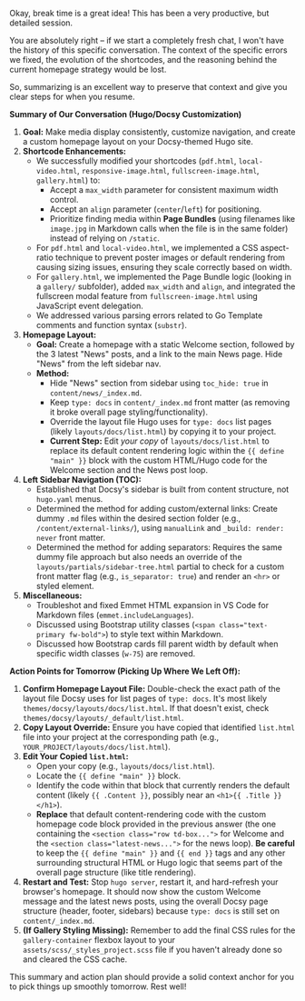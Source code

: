 Okay, break time is a great idea! This has been a very productive, but detailed session.

You are absolutely right – if we start a completely fresh chat, I won't have the history of this specific conversation. The context of the specific errors we fixed, the evolution of the shortcodes, and the reasoning behind the current homepage strategy would be lost.

So, summarizing is an excellent way to preserve that context and give you clear steps for when you resume.

**Summary of Our Conversation (Hugo/Docsy Customization)**

1.  **Goal:** Make media display consistently, customize navigation, and create a custom homepage layout on your Docsy-themed Hugo site.
2.  **Shortcode Enhancements:**
    - We successfully modified your shortcodes (`pdf.html`, `local-video.html`, `responsive-image.html`, `fullscreen-image.html`, `gallery.html`) to:
      - Accept a `max_width` parameter for consistent maximum width control.
      - Accept an `align` parameter (`center`/`left`) for positioning.
      - Prioritize finding media within **Page Bundles** (using filenames like `image.jpg` in Markdown calls when the file is in the same folder) instead of relying on `/static`.
    - For `pdf.html` and `local-video.html`, we implemented a CSS aspect-ratio technique to prevent poster images or default rendering from causing sizing issues, ensuring they scale correctly based on width.
    - For `gallery.html`, we implemented the Page Bundle logic (looking in a `gallery/` subfolder), added `max_width` and `align`, and integrated the fullscreen modal feature from `fullscreen-image.html` using JavaScript event delegation.
    - We addressed various parsing errors related to Go Template comments and function syntax (`substr`).
3.  **Homepage Layout:**
    - **Goal:** Create a homepage with a static Welcome section, followed by the 3 latest "News" posts, and a link to the main News page. Hide "News" from the left sidebar nav.
    - **Method:**
      - Hide "News" section from sidebar using `toc_hide: true` in `content/news/_index.md`.
      - Keep `type: docs` in `content/_index.md` front matter (as removing it broke overall page styling/functionality).
      - Override the layout file Hugo uses for `type: docs` list pages (likely `layouts/docs/list.html`) by copying it to your project.
      - **Current Step:** Edit _your copy_ of `layouts/docs/list.html` to replace its default content rendering logic within the `{{ define "main" }}` block with the custom HTML/Hugo code for the Welcome section and the News post loop.
4.  **Left Sidebar Navigation (TOC):**
    - Established that Docsy's sidebar is built from content structure, not `hugo.yaml` menus.
    - Determined the method for adding custom/external links: Create dummy `.md` files within the desired section folder (e.g., `/content/external-links/`), using `manualLink` and `_build: render: never` front matter.
    - Determined the method for adding separators: Requires the same dummy file approach but also needs an override of the `layouts/partials/sidebar-tree.html` partial to check for a custom front matter flag (e.g., `is_separator: true`) and render an `<hr>` or styled element.
5.  **Miscellaneous:**
    - Troubleshot and fixed Emmet HTML expansion in VS Code for Markdown files (`emmet.includeLanguages`).
    - Discussed using Bootstrap utility classes (`<span class="text-primary fw-bold">`) to style text within Markdown.
    - Discussed how Bootstrap cards fill parent width by default when specific width classes (`w-75`) are removed.

**Action Points for Tomorrow (Picking Up Where We Left Off):**

1.  **Confirm Homepage Layout File:** Double-check the exact path of the layout file Docsy uses for list pages of `type: docs`. It's most likely `themes/docsy/layouts/docs/list.html`. If that doesn't exist, check `themes/docsy/layouts/_default/list.html`.
2.  **Copy Layout Override:** Ensure you have copied that identified `list.html` file into your project at the corresponding path (e.g., `YOUR_PROJECT/layouts/docs/list.html`).
3.  **Edit Your Copied `list.html`:**
    - Open your copy (e.g., `layouts/docs/list.html`).
    - Locate the `{{ define "main" }}` block.
    - Identify the code within that block that currently renders the default content (likely `{{ .Content }}`, possibly near an `<h1>{{ .Title }}</h1>`).
    - **Replace** that default content-rendering code with the custom homepage code block provided in the previous answer (the one containing the `<section class="row td-box...">` for Welcome and the `<section class="latest-news...">` for the news loop). **Be careful** to keep the `{{ define "main" }}` and `{{ end }}` tags and any other surrounding structural HTML or Hugo logic that seems part of the overall page structure (like title rendering).
4.  **Restart and Test:** Stop `hugo server`, restart it, and hard-refresh your browser's homepage. It should now show the custom Welcome message and the latest news posts, using the overall Docsy page structure (header, footer, sidebars) because `type: docs` is still set on `content/_index.md`.
5.  **(If Gallery Styling Missing):** Remember to add the final CSS rules for the `gallery-container` flexbox layout to your `assets/scss/_styles_project.scss` file if you haven't already done so and cleared the CSS cache.

This summary and action plan should provide a solid context anchor for you to pick things up smoothly tomorrow. Rest well!
